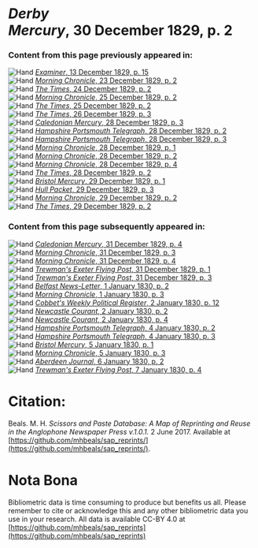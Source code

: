 # *Derby Mercury*, 30 December 1829, p. 2  
  
### Content from this page previously appeared in:  
![Hand](http://scissorsandpaste.net/wp-content/uploads/2017/06/smallhandpointer.png) [*Examiner*, 13 December 1829, p. 15](https://mhbeals.github.io/sap_html/Examiner/Examiner-13-December-1829-p-15)  
![Hand](http://scissorsandpaste.net/wp-content/uploads/2017/06/smallhandpointer.png) [*Morning Chronicle*, 23 December 1829, p. 2](https://mhbeals.github.io/sap_html/Morning-Chronicle/Morning-Chronicle-23-December-1829-p-2)  
![Hand](http://scissorsandpaste.net/wp-content/uploads/2017/06/smallhandpointer.png) [*The Times*, 24 December 1829, p. 2](https://mhbeals.github.io/sap_html/The-Times/The-Times-24-December-1829-p-2)  
![Hand](http://scissorsandpaste.net/wp-content/uploads/2017/06/smallhandpointer.png) [*Morning Chronicle*, 25 December 1829, p. 2](https://mhbeals.github.io/sap_html/Morning-Chronicle/Morning-Chronicle-25-December-1829-p-2)  
![Hand](http://scissorsandpaste.net/wp-content/uploads/2017/06/smallhandpointer.png) [*The Times*, 25 December 1829, p. 2](https://mhbeals.github.io/sap_html/The-Times/The-Times-25-December-1829-p-2)  
![Hand](http://scissorsandpaste.net/wp-content/uploads/2017/06/smallhandpointer.png) [*The Times*, 26 December 1829, p. 3](https://mhbeals.github.io/sap_html/The-Times/The-Times-26-December-1829-p-3)  
![Hand](http://scissorsandpaste.net/wp-content/uploads/2017/06/smallhandpointer.png) [*Caledonian Mercury*, 28 December 1829, p. 3](https://mhbeals.github.io/sap_html/Caledonian-Mercury/Caledonian-Mercury-28-December-1829-p-3)  
![Hand](http://scissorsandpaste.net/wp-content/uploads/2017/06/smallhandpointer.png) [*Hampshire Portsmouth Telegraph*, 28 December 1829, p. 2](https://mhbeals.github.io/sap_html/Hampshire-Portsmouth-Telegraph/Hampshire-Portsmouth-Telegraph-28-December-1829-p-2)  
![Hand](http://scissorsandpaste.net/wp-content/uploads/2017/06/smallhandpointer.png) [*Hampshire Portsmouth Telegraph*, 28 December 1829, p. 3](https://mhbeals.github.io/sap_html/Hampshire-Portsmouth-Telegraph/Hampshire-Portsmouth-Telegraph-28-December-1829-p-3)  
![Hand](http://scissorsandpaste.net/wp-content/uploads/2017/06/smallhandpointer.png) [*Morning Chronicle*, 28 December 1829, p. 1](https://mhbeals.github.io/sap_html/Morning-Chronicle/Morning-Chronicle-28-December-1829-p-1)  
![Hand](http://scissorsandpaste.net/wp-content/uploads/2017/06/smallhandpointer.png) [*Morning Chronicle*, 28 December 1829, p. 2](https://mhbeals.github.io/sap_html/Morning-Chronicle/Morning-Chronicle-28-December-1829-p-2)  
![Hand](http://scissorsandpaste.net/wp-content/uploads/2017/06/smallhandpointer.png) [*Morning Chronicle*, 28 December 1829, p. 4](https://mhbeals.github.io/sap_html/Morning-Chronicle/Morning-Chronicle-28-December-1829-p-4)  
![Hand](http://scissorsandpaste.net/wp-content/uploads/2017/06/smallhandpointer.png) [*The Times*, 28 December 1829, p. 2](https://mhbeals.github.io/sap_html/The-Times/The-Times-28-December-1829-p-2)  
![Hand](http://scissorsandpaste.net/wp-content/uploads/2017/06/smallhandpointer.png) [*Bristol Mercury*, 29 December 1829, p. 1](https://mhbeals.github.io/sap_html/Bristol-Mercury/Bristol-Mercury-29-December-1829-p-1)  
![Hand](http://scissorsandpaste.net/wp-content/uploads/2017/06/smallhandpointer.png) [*Hull Packet*, 29 December 1829, p. 3](https://mhbeals.github.io/sap_html/Hull-Packet/Hull-Packet-29-December-1829-p-3)  
![Hand](http://scissorsandpaste.net/wp-content/uploads/2017/06/smallhandpointer.png) [*Morning Chronicle*, 29 December 1829, p. 2](https://mhbeals.github.io/sap_html/Morning-Chronicle/Morning-Chronicle-29-December-1829-p-2)  
![Hand](http://scissorsandpaste.net/wp-content/uploads/2017/06/smallhandpointer.png) [*The Times*, 29 December 1829, p. 2](https://mhbeals.github.io/sap_html/The-Times/The-Times-29-December-1829-p-2)  
  
### Content from this page subsequently appeared in:  
![Hand](http://scissorsandpaste.net/wp-content/uploads/2017/06/smallhandpointer.png) [*Caledonian Mercury*, 31 December 1829, p. 4](https://mhbeals.github.io/sap_html/Caledonian-Mercury/Caledonian-Mercury-31-December-1829-p-4)  
![Hand](http://scissorsandpaste.net/wp-content/uploads/2017/06/smallhandpointer.png) [*Morning Chronicle*, 31 December 1829, p. 3](https://mhbeals.github.io/sap_html/Morning-Chronicle/Morning-Chronicle-31-December-1829-p-3)  
![Hand](http://scissorsandpaste.net/wp-content/uploads/2017/06/smallhandpointer.png) [*Morning Chronicle*, 31 December 1829, p. 4](https://mhbeals.github.io/sap_html/Morning-Chronicle/Morning-Chronicle-31-December-1829-p-4)  
![Hand](http://scissorsandpaste.net/wp-content/uploads/2017/06/smallhandpointer.png) [*Trewman's Exeter Flying Post*, 31 December 1829, p. 1](https://mhbeals.github.io/sap_html/Trewman's-Exeter-Flying-Post/Trewman's-Exeter-Flying-Post-31-December-1829-p-1)  
![Hand](http://scissorsandpaste.net/wp-content/uploads/2017/06/smallhandpointer.png) [*Trewman's Exeter Flying Post*, 31 December 1829, p. 3](https://mhbeals.github.io/sap_html/Trewman's-Exeter-Flying-Post/Trewman's-Exeter-Flying-Post-31-December-1829-p-3)  
![Hand](http://scissorsandpaste.net/wp-content/uploads/2017/06/smallhandpointer.png) [*Belfast News-Letter*, 1 January 1830, p. 2](https://mhbeals.github.io/sap_html/Belfast-News-Letter/Belfast-News-Letter-1-January-1830-p-2)  
![Hand](http://scissorsandpaste.net/wp-content/uploads/2017/06/smallhandpointer.png) [*Morning Chronicle*, 1 January 1830, p. 3](https://mhbeals.github.io/sap_html/Morning-Chronicle/Morning-Chronicle-1-January-1830-p-3)  
![Hand](http://scissorsandpaste.net/wp-content/uploads/2017/06/smallhandpointer.png) [*Cobbet's Weekly Political Register*, 2 January 1830, p. 12](https://mhbeals.github.io/sap_html/Cobbet's-Weekly-Political-Register/Cobbet's-Weekly-Political-Register-2-January-1830-p-12)  
![Hand](http://scissorsandpaste.net/wp-content/uploads/2017/06/smallhandpointer.png) [*Newcastle Courant*, 2 January 1830, p. 2](https://mhbeals.github.io/sap_html/Newcastle-Courant/Newcastle-Courant-2-January-1830-p-2)  
![Hand](http://scissorsandpaste.net/wp-content/uploads/2017/06/smallhandpointer.png) [*Newcastle Courant*, 2 January 1830, p. 4](https://mhbeals.github.io/sap_html/Newcastle-Courant/Newcastle-Courant-2-January-1830-p-4)  
![Hand](http://scissorsandpaste.net/wp-content/uploads/2017/06/smallhandpointer.png) [*Hampshire Portsmouth Telegraph*, 4 January 1830, p. 2](https://mhbeals.github.io/sap_html/Hampshire-Portsmouth-Telegraph/Hampshire-Portsmouth-Telegraph-4-January-1830-p-2)  
![Hand](http://scissorsandpaste.net/wp-content/uploads/2017/06/smallhandpointer.png) [*Hampshire Portsmouth Telegraph*, 4 January 1830, p. 3](https://mhbeals.github.io/sap_html/Hampshire-Portsmouth-Telegraph/Hampshire-Portsmouth-Telegraph-4-January-1830-p-3)  
![Hand](http://scissorsandpaste.net/wp-content/uploads/2017/06/smallhandpointer.png) [*Bristol Mercury*, 5 January 1830, p. 1](https://mhbeals.github.io/sap_html/Bristol-Mercury/Bristol-Mercury-5-January-1830-p-1)  
![Hand](http://scissorsandpaste.net/wp-content/uploads/2017/06/smallhandpointer.png) [*Morning Chronicle*, 5 January 1830, p. 3](https://mhbeals.github.io/sap_html/Morning-Chronicle/Morning-Chronicle-5-January-1830-p-3)  
![Hand](http://scissorsandpaste.net/wp-content/uploads/2017/06/smallhandpointer.png) [*Aberdeen Journal*, 6 January 1830, p. 2](https://mhbeals.github.io/sap_html/Aberdeen-Journal/Aberdeen-Journal-6-January-1830-p-2)  
![Hand](http://scissorsandpaste.net/wp-content/uploads/2017/06/smallhandpointer.png) [*Trewman's Exeter Flying Post*, 7 January 1830, p. 4](https://mhbeals.github.io/sap_html/Trewman's-Exeter-Flying-Post/Trewman's-Exeter-Flying-Post-7-January-1830-p-4)  


# Citation: 

Beals. M. H. *Scissors and Paste Database: A Map of Reprinting and Reuse in the Anglophone Newspaper Press v.1.0.1.* 2 June 2017. Available at [https://github.com/mhbeals/sap_reprints/](https://github.com/mhbeals/sap_reprints/). 

# Nota Bona

Bibliometric data is time consuming to produce but benefits us all. Please remember to cite or acknowledge this and any other bibliometric data you use in your research. All data is available CC-BY 4.0 at [https://github.com/mhbeals/sap_reprints](https://github.com/mhbeals/sap_reprints)
